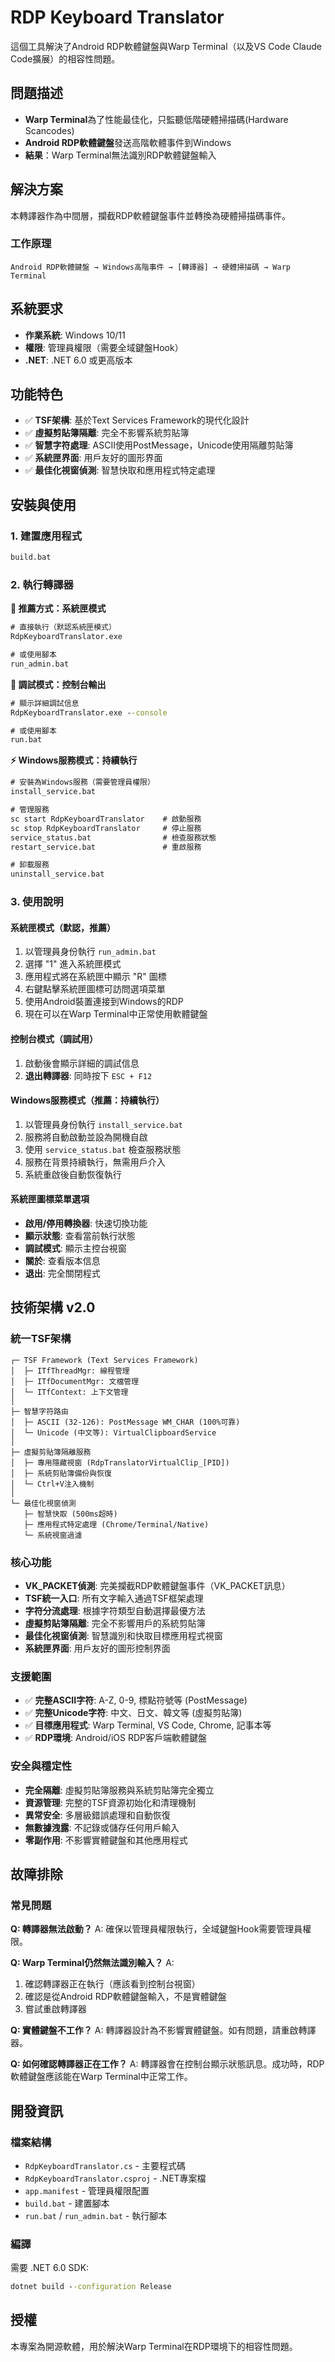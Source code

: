 # RDP Keyboard Translator

這個工具解決了Android RDP軟體鍵盤與Warp Terminal（以及VS Code Claude Code擴展）的相容性問題。

## 問題描述

- **Warp Terminal**為了性能最佳化，只監聽低階硬體掃描碼(Hardware Scancodes)
- **Android RDP軟體鍵盤**發送高階軟體事件到Windows
- **結果**：Warp Terminal無法識別RDP軟體鍵盤輸入

## 解決方案

本轉譯器作為中間層，攔截RDP軟體鍵盤事件並轉換為硬體掃描碼事件。

### 工作原理

```
Android RDP軟體鍵盤 → Windows高階事件 → [轉譯器] → 硬體掃描碼 → Warp Terminal
```

## 系統要求

- **作業系統**: Windows 10/11
- **權限**: 管理員權限（需要全域鍵盤Hook）
- **.NET**: .NET 6.0 或更高版本

## 功能特色

- ✅ **TSF架構**: 基於Text Services Framework的現代化設計
- ✅ **虛擬剪貼簿隔離**: 完全不影響系統剪貼簿
- ✅ **智慧字符處理**: ASCII使用PostMessage，Unicode使用隔離剪貼簿
- ✅ **系統匣界面**: 用戶友好的圖形界面
- ✅ **最佳化視窗偵測**: 智慧快取和應用程式特定處理

## 安裝與使用

### 1. 建置應用程式

```cmd
build.bat
```

### 2. 執行轉譯器

**🌟 推薦方式：系統匣模式**
```cmd
# 直接執行（默認系統匣模式）
RdpKeyboardTranslator.exe

# 或使用腳本
run_admin.bat
```

**🔧 調試模式：控制台輸出**
```cmd
# 顯示詳細調試信息
RdpKeyboardTranslator.exe --console

# 或使用腳本
run.bat
```

**⚡ Windows服務模式：持續執行**
```cmd
# 安裝為Windows服務（需要管理員權限）
install_service.bat

# 管理服務
sc start RdpKeyboardTranslator    # 啟動服務
sc stop RdpKeyboardTranslator     # 停止服務
service_status.bat                # 檢查服務狀態
restart_service.bat               # 重啟服務

# 卸載服務
uninstall_service.bat
```

### 3. 使用說明

#### 系統匣模式（默認，推薦）
1. 以管理員身份執行 `run_admin.bat`
2. 選擇 "1" 進入系統匣模式
3. 應用程式將在系統匣中顯示 "R" 圖標
4. 右鍵點擊系統匣圖標可訪問選項菜單
5. 使用Android裝置連接到Windows的RDP
6. 現在可以在Warp Terminal中正常使用軟體鍵盤

#### 控制台模式（調試用）
1. 啟動後會顯示詳細的調試信息
2. **退出轉譯器**: 同時按下 `ESC + F12`

#### Windows服務模式（推薦：持續執行）
1. 以管理員身份執行 `install_service.bat`
2. 服務將自動啟動並設為開機自啟
3. 使用 `service_status.bat` 檢查服務狀態
4. 服務在背景持續執行，無需用戶介入
5. 系統重啟後自動恢復執行

#### 系統匣圖標菜單選項
- **啟用/停用轉換器**: 快速切換功能
- **顯示狀態**: 查看當前執行狀態
- **調試模式**: 顯示主控台視窗
- **關於**: 查看版本信息
- **退出**: 完全關閉程式

## 技術架構 v2.0

### 統一TSF架構
```
┌─ TSF Framework (Text Services Framework)
│  ├─ ITfThreadMgr: 線程管理
│  ├─ ITfDocumentMgr: 文檔管理  
│  └─ ITfContext: 上下文管理
│
├─ 智慧字符路由
│  ├─ ASCII (32-126): PostMessage WM_CHAR (100%可靠)
│  └─ Unicode (中文等): VirtualClipboardService
│
├─ 虛擬剪貼簿隔離服務
│  ├─ 專用隱藏視窗 (RdpTranslatorVirtualClip_[PID])
│  ├─ 系統剪貼簿備份與恢復
│  └─ Ctrl+V注入機制
│
└─ 最佳化視窗偵測
   ├─ 智慧快取 (500ms超時)
   ├─ 應用程式特定處理 (Chrome/Terminal/Native)
   └─ 系統視窗過濾
```

### 核心功能

- **VK_PACKET偵測**: 完美攔截RDP軟體鍵盤事件（VK_PACKET訊息）
- **TSF統一入口**: 所有文字輸入通過TSF框架處理
- **字符分流處理**: 根據字符類型自動選擇最優方法
- **虛擬剪貼簿隔離**: 完全不影響用戶的系統剪貼簿
- **最佳化視窗偵測**: 智慧識別和快取目標應用程式視窗
- **系統匣界面**: 用戶友好的圖形控制界面

### 支援範圍

- ✅ **完整ASCII字符**: A-Z, 0-9, 標點符號等 (PostMessage)
- ✅ **完整Unicode字符**: 中文、日文、韓文等 (虛擬剪貼簿)
- ✅ **目標應用程式**: Warp Terminal, VS Code, Chrome, 記事本等
- ✅ **RDP環境**: Android/iOS RDP客戶端軟體鍵盤

### 安全與穩定性

- **完全隔離**: 虛擬剪貼簿服務與系統剪貼簿完全獨立
- **資源管理**: 完整的TSF資源初始化和清理機制
- **異常安全**: 多層級錯誤處理和自動恢復
- **無數據洩露**: 不記錄或儲存任何用戶輸入
- **零副作用**: 不影響實體鍵盤和其他應用程式

## 故障排除

### 常見問題

**Q: 轉譯器無法啟動？**
A: 確保以管理員權限執行，全域鍵盤Hook需要管理員權限。

**Q: Warp Terminal仍然無法識別輸入？**
A: 
1. 確認轉譯器正在執行（應該看到控制台視窗）
2. 確認是從Android RDP軟體鍵盤輸入，不是實體鍵盤
3. 嘗試重啟轉譯器

**Q: 實體鍵盤不工作？**
A: 轉譯器設計為不影響實體鍵盤。如有問題，請重啟轉譯器。

**Q: 如何確認轉譯器正在工作？**
A: 轉譯器會在控制台顯示狀態訊息。成功時，RDP軟體鍵盤應該能在Warp Terminal中正常工作。

## 開發資訊

### 檔案結構

- `RdpKeyboardTranslator.cs` - 主要程式碼
- `RdpKeyboardTranslator.csproj` - .NET專案檔
- `app.manifest` - 管理員權限配置
- `build.bat` - 建置腳本
- `run.bat` / `run_admin.bat` - 執行腳本

### 編譯

需要 .NET 6.0 SDK:
```cmd
dotnet build --configuration Release
```

## 授權

本專案為開源軟體，用於解決Warp Terminal在RDP環境下的相容性問題。